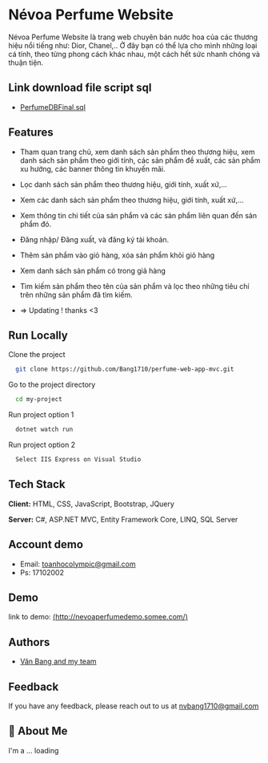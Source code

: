 # Névoa Perfume Website
Névoa Perfume Website là trang web chuyên bán nước hoa của các thương hiệu nổi tiếng như: Dior, Chanel,.. Ở đây bạn có thể lựa cho mình những loại cá tính, theo từng phong cách khác nhau, một cách hết sức nhanh chóng và thuận tiện.

## Link download file script sql

 - [PerfumeDBFinal.sql](https://drive.google.com/file/d/1SqiLSF0YRoC_z3S21LEYZrTxUS6LxKIc/view?usp=sharing)

 ## Features
- Tham quan trang chủ, xem danh sách sản phẩm theo thương hiệu, xem danh sách sản phẩm theo giới tính, các sản phẩm đề xuất, các sản phẩm xu hướng, các banner thông tin khuyến mãi.
- Lọc danh sách sản phẩm theo thương hiệu, giới tính, xuất xứ,...
- Xem các danh sách sản phẩm theo thương hiệu, giới tính, xuất xứ,...
- Xem thông tin chi tiết của sản phẩm và các sản phẩm liên quan đến sản phẩm đó.
- Đăng nhập/ Đăng xuất, và đăng ký tài khoản.
- Thêm sản phẩm vào giỏ hàng, xóa sản phẩm khỏi giỏ hàng
- Xem danh sách sản phẩm có trong giả hàng
- Tìm kiếm sản phẩm theo tên của sản phẩm và lọc theo những tiêu chí trên những sản phẩm đã tìm kiếm.

- =>  Updating ! thanks <3

## Run Locally

Clone the project

```bash
  git clone https://github.com/Bang1710/perfume-web-app-mvc.git
```

Go to the project directory

```bash
  cd my-project
```

Run project option 1

```bash
  dotnet watch run
```

Run project option 2
```bash
  Select IIS Express on Visual Studio
```
 
## Tech Stack

**Client:** HTML, CSS, JavaScript, Bootstrap, JQuery

**Server:** C#, ASP.NET MVC, Entity Framework Core, LINQ, SQL Server


## Account demo

- Email: toanhocolympic@gmail.com
- Ps: 17102002


## Demo
link to demo: [(http://nevoaperfumedemo.somee.com/)](http://nevoaperfumedemo.somee.com/)

## Authors

- [Văn Bang and my team](https://github.com/Bang1710)

## Feedback

If you have any feedback, please reach out to us at nvbang1710@gmail.com


## 🚀 About Me
I'm a ... loading



